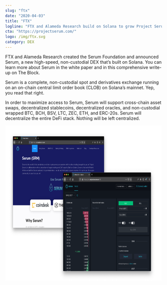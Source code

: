 ```yaml
---
slug: "ftx"
date: "2020-04-03"
title: "FTX"
logline: "FTX and Alameda Research build on Solana to grow Project Serum, a next generation decentralized exchange."
cta: "https://projectserum.com/"
logo: /img/ftx.svg
category: DEX
---
```


FTX and Alameda Research created the Serum Foundation and announced Serum, a new high-speed, non-custodial DEX that’s built on Solana. You can learn more about Serum in the white paper and in this comprehensive write-up on The Block.

Serum is a complete, non-custodial spot and derivatives exchange running on an on-chain central limit order book (CLOB) on Solana’s mainnet. Yep, you read that right.

In order to maximize access to Serum, Serum will support cross-chain asset swaps, decentralized stablecoins, decentralized oracles, and non-custodial wrapped BTC, BCH, BSV, LTC, ZEC, ETH, and ERC-20s. Serum will decentralize the entire DeFi stack. Nothing will be left centralized.

<img src="/img/ftx.png" height="500px">
